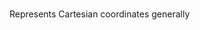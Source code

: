 ### <a id="McUtils.Coordinerds.CoordinateSystems.CommonCoordinateSystems.<SphericalCoordinateSystem Instance>"><SphericalCoordinateSystem Instance></a>
Represents Cartesian coordinates generally

